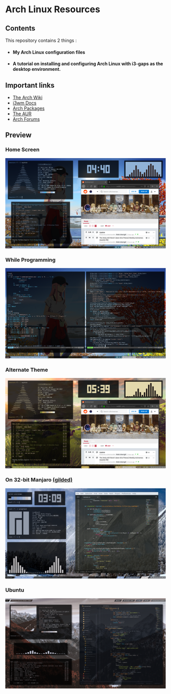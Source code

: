 # Arch Linux Resources

## Contents
This repository contains 2 things :
- #### My Arch Linux configuration files
- #### A tutorial on installing and configuring Arch Linux with i3-gaps as the desktop environment.

## Important links
- [The Arch Wiki](https://wiki.archlinux.org/)
- [i3wm Docs](https://i3wm.org/)
- [Arch Packages](https://www.archlinux.org/packages/)
- [The AUR](https://aur.archlinux.org/)
- [Arch Forums](https://bbs.archlinux.org/)

## Preview
### Home Screen
![Screenshot](Desktop.png)
### While Programming
![Screenshot](Coding.png)
### Alternate Theme
![Screenshot](Alternate.png)
### On 32-bit Manjaro [(gilded)](https://www.reddit.com/r/unixporn/comments/bmubrq/i3gaps_had_a_32bit_pc_at_home_with_xpyuck_so_i/)
![Screenshot](Manjaro.png)
### Ubuntu
![Screenshot](ubuntu.png)
